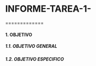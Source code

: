# INFORME-TAREA-1-
=============
#### 1. OBJETIVO
##### 1.1. OBJETIVO GENERAL
##### 1.2. OBJETIVO ESPECIFICO
